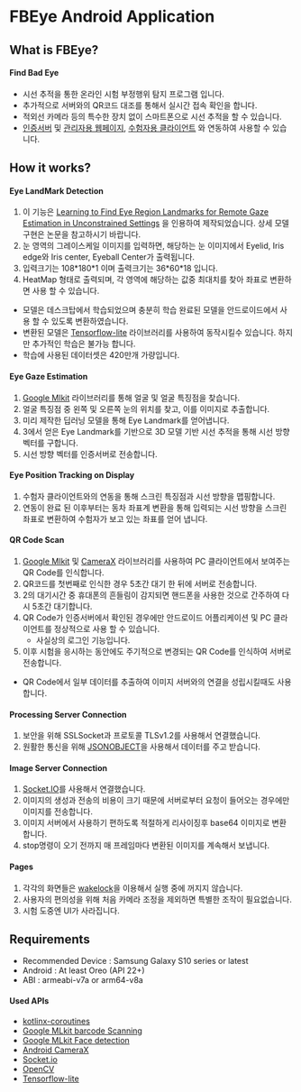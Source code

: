 # FBEye Android Application

## What is FBEye?
 #### Find Bad Eye
 * 시선 추적을 통한 온라인 시험 부정행위 탐지 프로그램 입니다.
 * 추가적으로 서버와의 QR코드 대조를 통해서 실시간 접속 확인을 합니다.
 * 적외선 카메라 등의 특수한 장치 없이 스마트폰으로 시선 추적을 할 수 있습니다.
 * [인증서버](https://github.com/ddoo-ddah/fbeye-processing-server) 및 [관리자용 웹페이지](https://github.com/ddoo-ddah/fbeye-web-server), [수험자용 클라이언트](https://github.com/ddoo-ddah/fbeye-desktop_windows) 와 연동하여 사용할 수 있습니다.

## How it works?
#### Eye LandMark Detection
 1. 이 기능은 [Learning to Find Eye Region Landmarks for Remote Gaze Estimation in Unconstrained Settings](https://ait.ethz.ch/projects/2018/landmarks-gaze/) 을 인용하여 제작되었습니다. 상세 모델 구현은 논문을 참고하시기 바랍니다.
 2. 눈 영역의 그레이스케일 이미지를 입력하면, 해당하는 눈 이미지에서 Eyelid, Iris edge와 Iris center, Eyeball Center가 출력됩니다.
 3. 입력크기는 108\*180\*1 이며 출력크기는 36\*60\*18 입니다.
 4. HeatMap 형태로 출력되며, 각 영역에 해당하는 값중 최대치를 찾아 좌표로 변환하면 사용 할 수 있습니다.
 
 * 모델은 데스크탑에서 학습되었으며 충분히 학습 완료된 모델을 안드로이드에서 사용 할 수 있도록 변환하였습니다.
 * 변환된 모델은 [Tensorflow-lite](https://www.tensorflow.org/lite/) 라이브러리를 사용하여 동작시킬수 있습니다. 하지만 추가적인 학습은 불가능 합니다.
 * 학습에 사용된 데이터셋은 420만개 가량입니다.
 
#### Eye Gaze Estimation
 1. [Google Mlkit](https://developers.google.com/ml-kit/vision/face-detection) 라이브러리를 통해 얼굴 및 얼굴 특징점을 찾습니다.
 2. 얼굴 특징점 중 왼쪽 및 오른쪽 눈의 위치를 찾고, 이를 이미지로 추출합니다.
 3. 미리 제작한 딥러닝 모델을 통해 Eye Landmark를 얻어냅니다. 
 4. 3에서 얻은 Eye Landmark를 기반으로 3D 모델 기반 시선 추적을 통해 시선 방향 벡터를 구합니다.
 5. 시선 방향 벡터를 인증서버로 전송합니다.

#### Eye Position Tracking on Display
 1. 수험자 클라이언트와의 연동을 통해 스크린 특징점과 시선 방향을 맵핑합니다.
 2. 연동이 완료 된 이후부터는 동차 좌표계 변환을 통해 입력되는 시선 방향을 스크린 좌표로 변환하여 수험자가 보고 있는 좌표를 얻어 냅니다.
 
#### QR Code Scan
 1. [Google Mlkit](https://developers.google.com/ml-kit/vision/barcode-scanning) 및 [CameraX](https://developer.android.com/training/camerax) 라이브러리를 사용하여
 PC 클라이언트에서 보여주는 QR Code를 인식합니다.
 2. QR코드를 첫번째로 인식한 경우 5초간 대기 한 뒤에 서버로 전송합니다. 
 3. 2의 대기시간 중 휴대폰의 흔들림이 감지되면 핸드폰을 사용한 것으로 간주하여 다시 5초간 대기합니다.
 4. QR Code가 인증서버에서 확인된 경우에만 안드로이드 어플리케이션 및 PC 클라이언트를 정상적으로 사용 할 수 있습니다.
    * 사실상의 로그인 기능입니다.
 5. 이후 시험을 응시하는 동안에도 주기적으로 변경되는 QR Code를 인식하여 서버로 전송합니다.
 * QR Code에서 일부 데이터를 추출하여 이미지 서버와의 연결을 성립시킬때도 사용합니다.
 
#### Processing Server Connection
 1. 보안을 위해 SSLSocket과 프로토콜 TLSv1.2를 사용해서 연결했습니다.
 2. 원활한 통신을 위해 [JSONOBJECT](https://developer.android.com/reference/org/json/JSONObject)을 사용해서 데이터를 주고 받습니다.

#### Image Server Connection
 1. [Socket.IO](https://socket.io/blog/native-socket-io-and-android/)를 사용해서 연결했습니다.
 2. 이미지의 생성과 전송의 비용이 크기 때문에 서버로부터 요청이 들어오는 경우에만 이미지를 전송합니다.
 3. 이미지 서버에서 사용하기 편하도록 적절하게 리사이징후 base64 이미지로 변환합니다.
 4. stop명령이 오기 전까지 매 프레임마다 변환된 이미지를 계속해서 보냅니다.
 
#### Pages
 1. 각각의 화면들은 [wakelock](https://developer.android.com/training/scheduling/wakelock)을 이용해서 실행 중에 꺼지지 않습니다.
 2. 사용자의 편의성을 위해 처음 카메라 조정을 제외하면 특별한 조작이 필요없습니다.
 3. 시험 도중엔 UI가 사라집니다.

## Requirements
 * Recommended Device : Samsung Galaxy S10 series or latest
 * Android : At least Oreo (API 22+)
 * ABI : armeabi-v7a or arm64-v8a

 #### Used APIs
 
   * [kotlinx-coroutines](https://developer.android.com/kotlin/coroutines)
   * [Google MLkit barcode Scanning](https://developers.google.com/ml-kit/vision/barcode-scanning)
   * [Google MLkit Face detection](https://developers.google.com/ml-kit/vision/face-detection)
   * [Android CameraX](https://developer.android.com/training/camerax)
   * [Socket.io](https://github.com/socketio/socket.io-client-java)
   * [OpenCV](https://github.com/quickbirdstudios/opencv-android)
   * [Tensorflow-lite](https://www.tensorflow.org/lite/)
 
